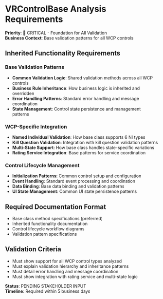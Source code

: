 # VRControlBase Analysis Requirements
**Priority**: 🔴 CRITICAL - Foundation for All Validation  
**Business Context**: Base validation patterns for all WCP controls

## Inherited Functionality Requirements

### **Base Validation Patterns**
- **Common Validation Logic**: Shared validation methods across all WCP controls
- **Business Rule Inheritance**: How business logic is inherited and overridden
- **Error Handling Patterns**: Standard error handling and message coordination
- **State Management**: Control state persistence and management patterns

### **WCP-Specific Integration**
- **Named Individual Validation**: How base class supports 6 NI types
- **Kill Question Validation**: Integration with kill question validation patterns
- **Multi-State Support**: How base class handles state-specific variations
- **Rating Service Integration**: Base patterns for service coordination

### **Control Lifecycle Management**
- **Initialization Patterns**: Common control setup and configuration
- **Event Handling**: Standard event processing and coordination
- **Data Binding**: Base data binding and validation patterns
- **UI State Management**: Common UI state persistence patterns

## Required Documentation Format
- Base class method specifications (preferred)
- Inherited functionality documentation
- Control lifecycle workflow diagrams  
- Validation pattern specifications

## Validation Criteria
- Must show support for all WCP control types analyzed
- Must explain validation hierarchy and inheritance patterns
- Must detail error handling and message coordination
- Must show integration with rating service and multi-state logic

**Status**: PENDING STAKEHOLDER INPUT  
**Timeline**: Required within 5 business days